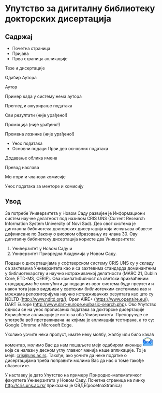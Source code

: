# Упутство за дигитaлну библиoтeку дoктoрских дисeртaциja

## Садржај
- Почетна страница
- Пријава
- Прва страница апликације

Тезе и дисертaције

Одабир Аутора

Аутор

Пример када у систему нема аутора

Преглед и ажурирање података

Сви резултати (није урађено!)

Промоција (није урађено!) 

Промена лозинке (није урађено!)

- Унос података
- Основни подаци
Први део основних података

Додавање облика имена

Превод наслова

Ментори и чланови комисије

Унос података за менторе и комисију

## Увод
За потребе Универзитета у Новом Саду развијен је Информациони систем научне
делатност под називом CRIS UNS (Current Research Information System University of Novi
Sad). Део овог система је дигитална библиотека докторских дисертација која испуњава
обавезe дефинисане по Закону о високом образовању из члана 30. Ову дигиталну библиотеку дисертација користе два Универзитета:
1.	Универзитет у Новом Саду и
2.	Универзитет Привредна Академија у Новом Саду.

Подаци о дисертацијама у софтверском систему CRIS UNS су у складу са захтевима
Универзитета као и са захтевима стандарда доминантним у библиотекарству и научно
истраживачкој делатности (MARC 21, Dublin Core, ETD-MS, CERIF). Ова компатибилност
са светски прихваћеним стандардима ће омогућити да подаци из oвог система буду
преузети и након тога јавно видљиви у светским библиотечким системима као и мрежама
репозиторијума научно истраживачких резултата као што су NDLTD
(http://www.ndltd.org/), Оpen AIRE+ (https://www.openaire.eu/), DART Europe
(http://www.dart-europe.eu/basic-search.php).
Ово Упутство односи се на унос прописаних података за докторске дисертације Коришћење апликације је исто за оба Универзитета. Препоручује се употреба веб претраживача на којима је апликација тестирана, а то су: Google Chrome и Microsoft Edge.

Уколико уочите неки пропуст, имате неку молбу, жалбу или било какав коментар, молимо Вас да нам пошаљете мејл одабиром иконице ![image](./images/email.png) која се налази у десном углу главног менија наше апликације. То је мејл: cris@uns.ac.rs. Такође, aко уочите да неке податке о дисертацијама треба поправити молимо Вас да нас о томе такође обавестите.

У наставку је дато Упутство на примеру Природно-математичког факултета Универзитета у Новом Саду. Почетна страница на линку http://cris.uns.ac.rs/ приказана је ОВДЕ(pocetnaStranica) 

